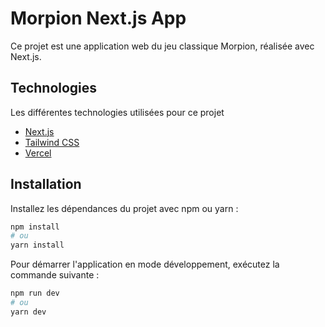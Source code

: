 # Morpion Next.js App

Ce projet est une application web du jeu classique Morpion, réalisée avec Next.js.

## Technologies

Les différentes technologies utilisées pour ce projet

- [Next.js](https://nextjs.org)
- [Tailwind CSS](https://tailwindcss.com)
- [Vercel](https://vercel.com)

## Installation
Installez les dépendances du projet avec npm ou yarn :
```bash
npm install
# ou
yarn install
```

Pour démarrer l'application en mode développement, exécutez la commande suivante :
```bash
npm run dev
# ou
yarn dev
```
